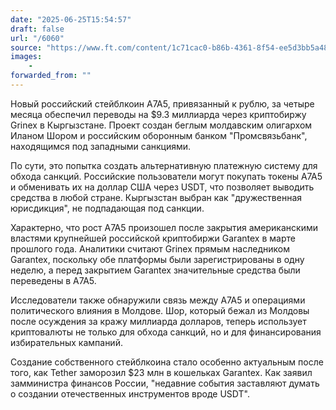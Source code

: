 ```yaml
---
date: "2025-06-25T15:54:57"
draft: false
url: "/6060"
source: "https://www.ft.com/content/1c71cac0-b86b-4361-8f54-ee5d3bb5a489"
images:
    -
forwarded_from: ""
---
```


Новый российский стейблкоин A7A5, привязанный к рублю, за четыре месяца обеспечил переводы на $9.3 миллиарда через криптобиржу Grinex в Кыргызстане. Проект создан беглым молдавским олигархом Иланом Шором и российским оборонным банком "Промсвязьбанк", находящимся под западными санкциями.

По сути, это попытка создать альтернативную платежную систему для обхода санкций. Российские пользователи могут покупать токены A7A5 и обменивать их на доллар США через USDT, что позволяет выводить средства в любой стране. Кыргызстан выбран как "дружественная юрисдикция", не подпадающая под санкции.

Характерно, что рост A7A5 произошел после закрытия американскими властями крупнейшей российской криптобиржи Garantex в марте прошлого года. Аналитики считают Grinex прямым наследником Garantex, поскольку обе платформы были зарегистрированы в одну неделю, а перед закрытием Garantex значительные средства были переведены в A7A5.

Исследователи также обнаружили связь между A7A5 и операциями политического влияния в Молдове. Шор, который бежал из Молдовы после осуждения за кражу миллиарда долларов, теперь использует криптовалюты не только для обхода санкций, но и для финансирования избирательных кампаний.

Создание собственного стейблкоина стало особенно актуальным после того, как Tether заморозил $23 млн в кошельках Garantex. Как заявил замминистра финансов России, "недавние события заставляют думать о создании отечественных инструментов вроде USDT".
